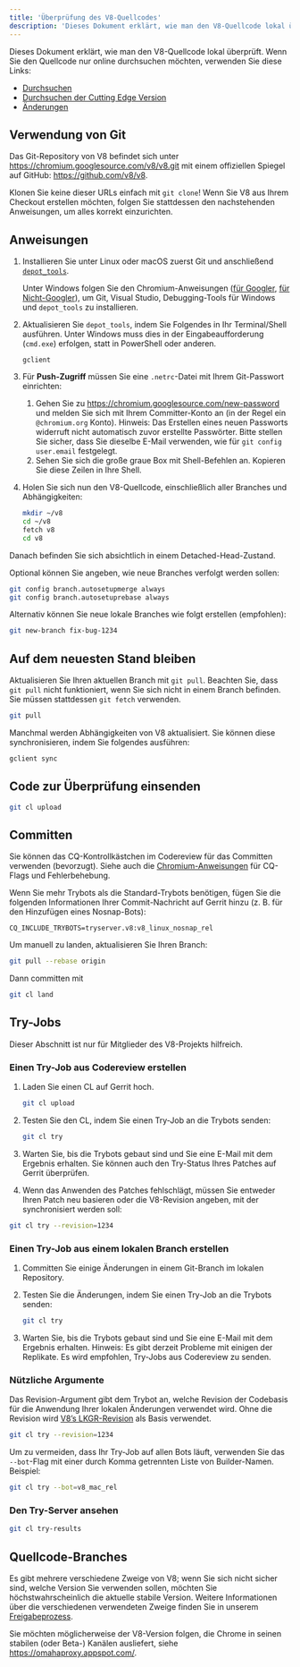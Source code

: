 ```yaml
---
title: 'Überprüfung des V8-Quellcodes'
description: 'Dieses Dokument erklärt, wie man den V8-Quellcode lokal überprüft.'
---
```

Dieses Dokument erklärt, wie man den V8-Quellcode lokal überprüft. Wenn Sie den Quellcode nur online durchsuchen möchten, verwenden Sie diese Links:

- [Durchsuchen](https://chromium.googlesource.com/v8/v8/)
- [Durchsuchen der Cutting Edge Version](https://chromium.googlesource.com/v8/v8/+/master)
- [Änderungen](https://chromium.googlesource.com/v8/v8/+log/master)

## Verwendung von Git

Das Git-Repository von V8 befindet sich unter https://chromium.googlesource.com/v8/v8.git mit einem offiziellen Spiegel auf GitHub: https://github.com/v8/v8.

Klonen Sie keine dieser URLs einfach mit `git clone`! Wenn Sie V8 aus Ihrem Checkout erstellen möchten, folgen Sie stattdessen den nachstehenden Anweisungen, um alles korrekt einzurichten.

## Anweisungen

1. Installieren Sie unter Linux oder macOS zuerst Git und anschließend [`depot_tools`](https://commondatastorage.googleapis.com/chrome-infra-docs/flat/depot_tools/docs/html/depot_tools_tutorial.html#_setting_up).

    Unter Windows folgen Sie den Chromium-Anweisungen ([für Googler](https://goto.google.com/building-chrome-win), [für Nicht-Googler](https://chromium.googlesource.com/chromium/src/+/master/docs/windows_build_instructions.md#Setting-up-Windows)), um Git, Visual Studio, Debugging-Tools für Windows und `depot_tools` zu installieren.

1. Aktualisieren Sie `depot_tools`, indem Sie Folgendes in Ihr Terminal/Shell ausführen. Unter Windows muss dies in der Eingabeaufforderung (`cmd.exe`) erfolgen, statt in PowerShell oder anderen.

    ```
    gclient
    ```

1. Für **Push-Zugriff** müssen Sie eine `.netrc`-Datei mit Ihrem Git-Passwort einrichten:

    1. Gehen Sie zu https://chromium.googlesource.com/new-password und melden Sie sich mit Ihrem Committer-Konto an (in der Regel ein `@chromium.org` Konto). Hinweis: Das Erstellen eines neuen Passworts widerruft nicht automatisch zuvor erstellte Passwörter. Bitte stellen Sie sicher, dass Sie dieselbe E-Mail verwenden, wie für `git config user.email` festgelegt.
    1. Sehen Sie sich die große graue Box mit Shell-Befehlen an. Kopieren Sie diese Zeilen in Ihre Shell.

1. Holen Sie sich nun den V8-Quellcode, einschließlich aller Branches und Abhängigkeiten:

    ```bash
    mkdir ~/v8
    cd ~/v8
    fetch v8
    cd v8
    ```

Danach befinden Sie sich absichtlich in einem Detached-Head-Zustand.

Optional können Sie angeben, wie neue Branches verfolgt werden sollen:

```bash
git config branch.autosetupmerge always
git config branch.autosetuprebase always
```

Alternativ können Sie neue lokale Branches wie folgt erstellen (empfohlen):

```bash
git new-branch fix-bug-1234
```

## Auf dem neuesten Stand bleiben

Aktualisieren Sie Ihren aktuellen Branch mit `git pull`. Beachten Sie, dass `git pull` nicht funktioniert, wenn Sie sich nicht in einem Branch befinden. Sie müssen stattdessen `git fetch` verwenden.

```bash
git pull
```

Manchmal werden Abhängigkeiten von V8 aktualisiert. Sie können diese synchronisieren, indem Sie folgendes ausführen:

```bash
gclient sync
```

## Code zur Überprüfung einsenden

```bash
git cl upload
```

## Committen

Sie können das CQ-Kontrollkästchen im Codereview für das Committen verwenden (bevorzugt). Siehe auch die [Chromium-Anweisungen](https://chromium.googlesource.com/chromium/src/+/master/docs/infra/cq.md) für CQ-Flags und Fehlerbehebung.

Wenn Sie mehr Trybots als die Standard-Trybots benötigen, fügen Sie die folgenden Informationen Ihrer Commit-Nachricht auf Gerrit hinzu (z. B. für den Hinzufügen eines Nosnap-Bots):

```
CQ_INCLUDE_TRYBOTS=tryserver.v8:v8_linux_nosnap_rel
```

Um manuell zu landen, aktualisieren Sie Ihren Branch:

```bash
git pull --rebase origin
```

Dann committen mit

```bash
git cl land
```

## Try-Jobs

Dieser Abschnitt ist nur für Mitglieder des V8-Projekts hilfreich.

### Einen Try-Job aus Codereview erstellen

1. Laden Sie einen CL auf Gerrit hoch.

    ```bash
    git cl upload
    ```

1. Testen Sie den CL, indem Sie einen Try-Job an die Trybots senden:

    ```bash
    git cl try
    ```

1. Warten Sie, bis die Trybots gebaut sind und Sie eine E-Mail mit dem Ergebnis erhalten. Sie können auch den Try-Status Ihres Patches auf Gerrit überprüfen.

1. Wenn das Anwenden des Patches fehlschlägt, müssen Sie entweder Ihren Patch neu basieren oder die V8-Revision angeben, mit der synchronisiert werden soll:

```bash
git cl try --revision=1234
```

### Einen Try-Job aus einem lokalen Branch erstellen

1. Committen Sie einige Änderungen in einem Git-Branch im lokalen Repository.

1. Testen Sie die Änderungen, indem Sie einen Try-Job an die Trybots senden:

    ```bash
    git cl try
    ```

1. Warten Sie, bis die Trybots gebaut sind und Sie eine E-Mail mit dem Ergebnis erhalten. Hinweis: Es gibt derzeit Probleme mit einigen der Replikate. Es wird empfohlen, Try-Jobs aus Codereview zu senden.

### Nützliche Argumente

Das Revision-Argument gibt dem Trybot an, welche Revision der Codebasis für die Anwendung Ihrer lokalen Änderungen verwendet wird. Ohne die Revision wird [V8’s LKGR-Revision](https://v8-status.appspot.com/lkgr) als Basis verwendet.

```bash
git cl try --revision=1234
```

Um zu vermeiden, dass Ihr Try-Job auf allen Bots läuft, verwenden Sie das `--bot`-Flag mit einer durch Komma getrennten Liste von Builder-Namen. Beispiel:

```bash
git cl try --bot=v8_mac_rel
```

### Den Try-Server ansehen

```bash
git cl try-results
```

## Quellcode-Branches

Es gibt mehrere verschiedene Zweige von V8; wenn Sie sich nicht sicher sind, welche Version Sie verwenden sollen, möchten Sie höchstwahrscheinlich die aktuelle stabile Version. Weitere Informationen über die verschiedenen verwendeten Zweige finden Sie in unserem [Freigabeprozess](/docs/release-process).

Sie möchten möglicherweise der V8-Version folgen, die Chrome in seinen stabilen (oder Beta-) Kanälen ausliefert, siehe https://omahaproxy.appspot.com/.
